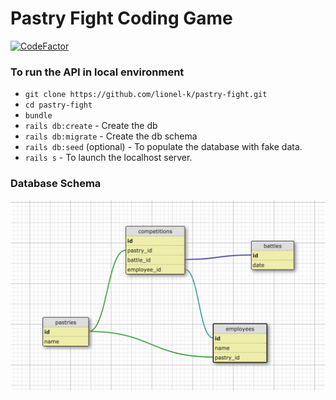 # Pastry Fight Coding Game

[![CodeFactor](https://www.codefactor.io/repository/github/lionel-k/pastry-fight/badge)](https://www.codefactor.io/repository/github/lionel-k/pastry-fight)

### To run the API in local environment

- `git clone https://github.com/lionel-k/pastry-fight.git`
- `cd pastry-fight`
- `bundle`
- `rails db:create` - Create the db
- `rails db:migrate` - Create the db schema
- `rails db:seed` (optional) - To populate the database with fake data.
- `rails s` - To launch the localhost server.


### Database Schema

![alt text](https://raw.githubusercontent.com/lionel-k/pastry-fight/master/public/database-schema.png)
